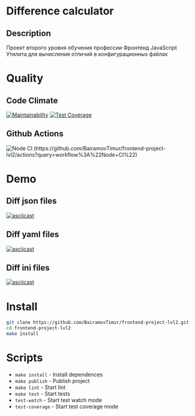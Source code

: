 # Difference calculator

## Description

Проект второго уровня обучения профессии Фронтенд JavaScript
Утилита для вычисления отличий в конфигурационных файлах

# Quality

## Code Climate
[![Maintainability](https://api.codeclimate.com/v1/badges/5e5377abed61ed2d9a19/maintainability)](https://codeclimate.com/github/BairamovTimur/frontend-project-lvl2/maintainability) [![Test Coverage](https://api.codeclimate.com/v1/badges/5e5377abed61ed2d9a19/test_coverage)](https://codeclimate.com/github/BairamovTimur/frontend-project-lvl2/test_coverage)

## Github Actions
![Node CI (https://github.com/BairamovTimur/frontend-project-lvl2/actions?query=workflow%3A%22Node+CI%22)](https://github.com/BairamovTimur/frontend-project-lvl2/workflows/Node%20CI/badge.svg)

# Demo

## Diff json files
[![asciicast](https://asciinema.org/a/342401.svg)](https://asciinema.org/a/342401)

## Diff yaml files
[![asciicast](https://asciinema.org/a/342414.svg)](https://asciinema.org/a/342414)

## Diff ini files
[![asciicast](https://asciinema.org/a/342423.svg)](https://asciinema.org/a/342423)

# Install

```bash
git clone https://github.com/BairamovTimur/frontend-project-lvl2.git
cd frontend-project-lvl2
make install
```

# Scripts

- `make install` - Install dependences
- `make publish` - Publish project
- `make lint` - Start lint
- `make test` - Start tests
- `test-watch` - Start test watch mode
- `test-coverage` - Start test coverage mode
